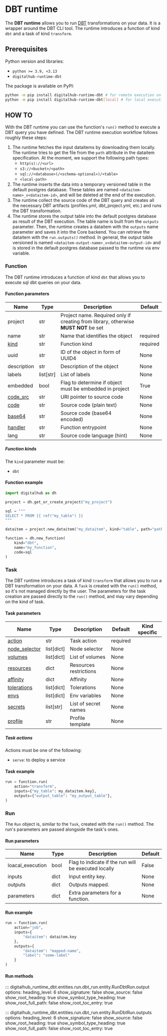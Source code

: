 # DBT runtime

The **DBT runtime** allows you to run [DBT](https://www.getdbt.com/) transformations on your data. It is a wrapper around the DBT CLI tool.
The runtime introduces a function of kind `dbt` and a task of kind `transform`.

## Prerequisites

Python version and libraries:

- `python >= 3.9, <3.13`
- `digitalhub-runtime-dbt`

The package is available on PyPI:

```bash
python -m pip install digitalhub-runtime-dbt # for remote execution only
python -m pip install digitalhub-runtime-dbt[local] # for local execution
```

## HOW TO

With the DBT runtime you can use the function's `run()` method to execute a DBT query you have defined.
The DBT runtime execution workflow follows roughly these steps:

1. The runtime fetches the input dataitems by downloading them locally. The runtime tries to get the file from the `path` attribute in the dataitem specification. At the moment, we support the following path types:
     - `http(s)://<url>`
     - `s3://<bucket>/<path>`
     - `sql://<database>(/<schema-optional>)/<table>`
     - `<local-path>`
2. The runtime inserts the data into a temporary versioned table in the default postgres database. These tables are named `<dataitem-name>_v<dataitem-id>`, and will be deleted at the end of the execution.
3. The runtime collect the source code of the DBT query and creates all the necessary DBT artifacts (profiles.yml, dbt_project.yml, etc.) and runs the DBT transformation.
4. The runtime stores the output table into the default postgres database as result of the DBT execution. The table name is built from the `outputs` parameter. Then, the runtime creates a dataitem with the `outputs` name parameter and saves it into the Core backend. You can retrieve the dataitem with the `run.outputs()` method. In general, the output table versioned is named `<dataitem-output-name>_v<dataitem-output-id>` and is stored in the default postgres database passed to the runtime via env variable.

### Function

The DBT runtime introduces a function of kind `dbt` that allows you to execute sql dbt queries on your data.

#### Function parameters

| Name | Type | Description | Default |
| --- | --- | --- | --- |
| project | str | Project name. Required only if creating from library, otherwise **MUST NOT** be set | |
| name | str | Name that identifies the object | required |
| [kind](#function-kinds) | str | Function kind | required |
| uuid | str | ID of the object in form of UUID4 | None |
| description | str | Description of the object | None |
| labels | list[str] | List of labels | None |
| embedded | bool | Flag to determine if object must be embedded in project | True |
| [code_src](../objects/code_source.md#code-source-uri) | str | URI pointer to source code | None |
| [code](../objects/code_source.md#plain-text-source) | str | Source code (plain text)| None |
| [base64](../objects/code_source.md#base64-encoded-source) | str | Source code (base64 encoded)| None |
| [handler](../objects/code_source.md#handler) | str | Function entrypoint | None |
| lang | str | Source code language (hint)| None |

##### Function kinds

The `kind` parameter must be:

- `dbt`

#### Function example

```python
import digitalhub as dh

project = dh.get_or_create_project("my_project")

sql = """
SELECT * FROM {{ ref("my_table") }}
"""

dataitem = project.new_dataitem("my_dataitem", kind="table", path="path-to-some-data")

function = dh.new_function(
    kind="dbt",
    name="my_function",
    code=sql
)
```

### Task

The DBT runtime introduces a task of kind `transform` that allows you to run a DBT transformation on your data.
A `Task` is created with the `run()` method, so it's not managed directly by the user. The parameters for the task creation are passed directly to the `run()` method, and may vary depending on the kind of task.

#### Task parameters

| Name | Type | Description | Default | Kind specific |
| --- | --- | --- | --- | --- |
| [action](#task-actions) | str | Task action | required | |
| [node_selector](kubernetes-resources.md#node-selector) | list[dict] | Node selector | None | |
| [volumes](kubernetes-resources.md#volumes) | list[dict] | List of volumes | None | |
| [resources](kubernetes-resources.md#resources) | dict | Resources restrictions | None | |
| [affinity](kubernetes-resources.md#affinity) | dict | Affinity | None | |
| [tolerations](kubernetes-resources.md#tolerations) | list[dict] | Tolerations | None | |
| [envs](kubernetes-resources.md#envs) | list[dict] | Env variables | None | |
| [secrets](kubernetes-resources.md#secrets) | list[str] | List of secret names | None | |
| [profile](kubernetes-resources.md#profile) | str | Profile template | None | |

##### Task actions

Actions must be one of the following:

- `serve`: to deploy a service

#### Task example

```python
run = function.run(
    action="transform",
    inputs={"my_table": my_dataitem.key},
    outputs={"output_table": "my_output_table"},
)
```

### Run

The `Run` object is, similar to the `Task`, created with the `run()` method.
The run's parameters are passed alongside the task's ones.

#### Run parameters

| Name | Type | Description | Default |
| --- | --- | --- | --- |
| loacal_execution | bool | Flag to indicate if the run will be executed locally | False |
| inputs | dict | Input entity key. | None |
| outputs | dict | Outputs mapped. | None |
| parameters | dict | Extra parameters for a function. | None |

#### Run example

```python
run = function.run(
    action="job",
    inputs={
        "dataitem": dataitem.key
    },
    outputs={
        "dataitem": "mapped-name",
        "label": "some-label"
    }
)
```

#### Run methods

::: digitalhub_runtime_dbt.entities.run.dbt_run.entity.RunDbtRun.output
    options:
        heading_level: 6
        show_signature: false
        show_source: false
        show_root_heading: true
        show_symbol_type_heading: true
        show_root_full_path: false
        show_root_toc_entry: true

::: digitalhub_runtime_dbt.entities.run.dbt_run.entity.RunDbtRun.outputs
    options:
        heading_level: 6
        show_signature: false
        show_source: false
        show_root_heading: true
        show_symbol_type_heading: true
        show_root_full_path: false
        show_root_toc_entry: true
